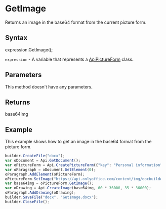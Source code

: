 # GetImage

Returns an image in the base64 format from the current picture form.

## Syntax

expression.GetImage();

`expression` - A variable that represents a [ApiPictureForm](../ApiPictureForm.md) class.

## Parameters

This method doesn't have any parameters.

## Returns

base64img

## Example

This example shows how to get an image in the base64 format from the picture form.

```javascript
builder.CreateFile("docx");
var oDocument = Api.GetDocument();
var oPictureForm = Api.CreatePictureForm({"key": "Personal information", "tip": "Upload your photo", "required": true, "placeholder": "Photo", "scaleFlag": "tooBig", "lockAspectRatio": true, "respectBorders": false, "shiftX": 50, "shiftY": 50});
var oParagraph = oDocument.GetElement(0);
oParagraph.AddElement(oPictureForm);
oPictureForm.SetImage("https://api.onlyoffice.com/content/img/docbuilder/examples/coordinate_aspects.png");
var base64img = oPictureForm.GetImage();
var oDrawing = Api.CreateImage(base64img, 60 * 36000, 35 * 36000);
oParagraph.AddDrawing(oDrawing);
builder.SaveFile("docx", "GetImage.docx");
builder.CloseFile();
```